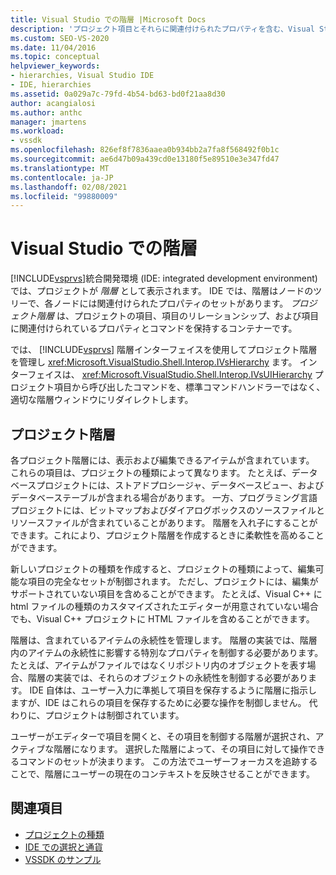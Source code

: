 ```yaml
---
title: Visual Studio での階層 |Microsoft Docs
description: 'プロジェクト項目とそれらに関連付けられたプロパティを含む、Visual Studio 統合開発環境 (IDE: integrated development environment) のプロジェクト階層について説明します。'
ms.custom: SEO-VS-2020
ms.date: 11/04/2016
ms.topic: conceptual
helpviewer_keywords:
- hierarchies, Visual Studio IDE
- IDE, hierarchies
ms.assetid: 0a029a7c-79fd-4b54-bd63-bd0f21aa8d30
author: acangialosi
ms.author: anthc
manager: jmartens
ms.workload:
- vssdk
ms.openlocfilehash: 826ef8f7836aaea0b934bb2a7fa8f568492f0b1c
ms.sourcegitcommit: ae6d47b09a439cd0e13180f5e89510e3e347fd47
ms.translationtype: MT
ms.contentlocale: ja-JP
ms.lasthandoff: 02/08/2021
ms.locfileid: "99880009"
---
```

# <a name="hierarchies-in-visual-studio"></a>Visual Studio での階層
[!INCLUDE[vsprvs](../../code-quality/includes/vsprvs_md.md)]統合開発環境 (IDE: integrated development environment) では、プロジェクトが *階層* として表示されます。 IDE では、階層はノードのツリーで、各ノードには関連付けられたプロパティのセットがあります。 *プロジェクト階層* は、プロジェクトの項目、項目のリレーションシップ、および項目に関連付けられているプロパティとコマンドを保持するコンテナーです。

 では、 [!INCLUDE[vsprvs](../../code-quality/includes/vsprvs_md.md)] 階層インターフェイスを使用してプロジェクト階層を管理し <xref:Microsoft.VisualStudio.Shell.Interop.IVsHierarchy> ます。 インターフェイスは、 <xref:Microsoft.VisualStudio.Shell.Interop.IVsUIHierarchy> プロジェクト項目から呼び出したコマンドを、標準コマンドハンドラーではなく、適切な階層ウィンドウにリダイレクトします。

## <a name="project-hierarchies"></a>プロジェクト階層
 各プロジェクト階層には、表示および編集できるアイテムが含まれています。 これらの項目は、プロジェクトの種類によって異なります。 たとえば、データベースプロジェクトには、ストアドプロシージャ、データベースビュー、およびデータベーステーブルが含まれる場合があります。 一方、プログラミング言語プロジェクトには、ビットマップおよびダイアログボックスのソースファイルとリソースファイルが含まれていることがあります。 階層を入れ子にすることができます。これにより、プロジェクト階層を作成するときに柔軟性を高めることができます。

 新しいプロジェクトの種類を作成すると、プロジェクトの種類によって、編集可能な項目の完全なセットが制御されます。 ただし、プロジェクトには、編集がサポートされていない項目を含めることができます。 たとえば、Visual C++ に html ファイルの種類のカスタマイズされたエディターが用意されていない場合でも、Visual C++ プロジェクトに HTML ファイルを含めることができます。

 階層は、含まれているアイテムの永続性を管理します。 階層の実装では、階層内のアイテムの永続性に影響する特別なプロパティを制御する必要があります。 たとえば、アイテムがファイルではなくリポジトリ内のオブジェクトを表す場合、階層の実装では、それらのオブジェクトの永続性を制御する必要があります。 IDE 自体は、ユーザー入力に準拠して項目を保存するように階層に指示しますが、IDE はこれらの項目を保存するために必要な操作を制御しません。 代わりに、プロジェクトは制御されています。

 ユーザーがエディターで項目を開くと、その項目を制御する階層が選択され、アクティブな階層になります。 選択した階層によって、その項目に対して操作できるコマンドのセットが決まります。 この方法でユーザーフォーカスを追跡することで、階層にユーザーの現在のコンテキストを反映させることができます。

## <a name="see-also"></a>関連項目
- [プロジェクトの種類](../../extensibility/internals/project-types.md)
- [IDE での選択と通貨](../../extensibility/internals/selection-and-currency-in-the-ide.md)
- [VSSDK のサンプル](https://github.com/Microsoft/VSSDK-Extensibility-Samples)
